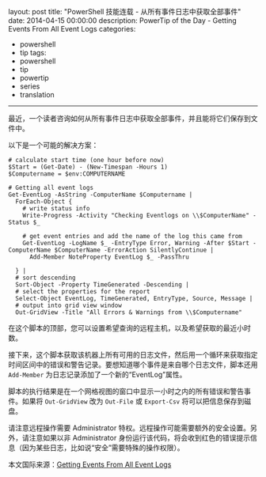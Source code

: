 layout: post
title: "PowerShell 技能连载 - 从所有事件日志中获取全部事件"
date: 2014-04-15 00:00:00
description: PowerTip of the Day - Getting Events From All Event Logs
categories:
- powershell
- tip
tags:
- powershell
- tip
- powertip
- series
- translation
---
最近，一个读者咨询如何从所有事件日志中获取全部事件，并且能将它们保存到文件中。

以下是一个可能的解决方案：

    # calculate start time (one hour before now)
    $Start = (Get-Date) - (New-Timespan -Hours 1)
    $Computername = $env:COMPUTERNAME 
     
    # Getting all event logs
    Get-EventLog -AsString -ComputerName $Computername |
      ForEach-Object {
        # write status info
        Write-Progress -Activity "Checking Eventlogs on \\$ComputerName" -Status $_
    
        # get event entries and add the name of the log this came from
        Get-EventLog -LogName $_ -EntryType Error, Warning -After $Start -ComputerName $ComputerName -ErrorAction SilentlyContinue |
          Add-Member NoteProperty EventLog $_ -PassThru 
           
      } |
      # sort descending
      Sort-Object -Property TimeGenerated -Descending |
      # select the properties for the report
      Select-Object EventLog, TimeGenerated, EntryType, Source, Message | 
      # output into grid view window
      Out-GridView -Title "All Errors & Warnings from \\$Computername" 
    
在这个脚本的顶部，您可以设置希望查询的远程主机，以及希望获取的最近小时数。

接下来，这个脚本获取该机器上所有可用的日志文件，然后用一个循环来获取指定时间区间中的错误和警告记录。要想知道哪个事件是来自哪个日志文件，脚本还用 `Add-Member` 为日志记录添加了一个新的“EventLog”属性。

脚本的执行结果是在一个网格视图的窗口中显示一小时之内的所有错误和警告事件。如果将 `Out-GridView` 改为 `Out-File` 或 `Export-Csv` 将可以把信息保存到磁盘。

请注意远程操作需要 Administrator 特权。远程操作可能需要额外的安全设置。另外，请注意如果以非 Administrator 身份运行该代码，将会收到红色的错误提示信息（因为某些日志，比如说“安全”需要特殊的操作权限）。

<!--more-->
本文国际来源：[Getting Events From All Event Logs](http://community.idera.com/powershell/powertips/b/tips/posts/getting-events-from-all-event-logs)
